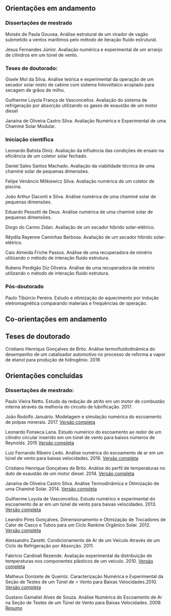 ## **Orientações em andamento**

### Dissertações de mestrado

Moisés de Paula Gouvea. Análise estrutural de um virador de vagão submetido a ventos marítimos pelo método de iteração fluido estrutural. 

Jésus Fernandes Júnior. Avaliação numérica e experimental de um arranjo de cilindros em um túnel de vento. 

### Teses de doutorado:

Gisele Mol da Silva. Análise teórica e experimental da operação de um secador solar misto de cabine com sistema fotovoltaico acoplado para secagem de grãos de milho.

Guilherme Loyola França de Vasconcellos. Avaliação do sistema de refrigeração por absorção utilizando os gases de exaustão de um motor diesel

Janaína de Oliveira Castro Silva. Avaliação Numérica e Experimental de uma Chaminé Solar Modular.

### Iniciação científica

Leonardo Batista Diniz. Avaliação da influência das condições de ensaio na eficiência de um coletor solar fechado.

Daniel Sales Santos Machado. Avaliação da viabilidade técnica de uma chaminé solar de pequenas dimensões.

Felipe Venâncio Mitkiewicz Silva. Avaliação numérica de um coletor de piscina. 

João Arthur Daconti e Silva. Análise numérica de uma chaminé solar de pequenas dimensões.

Eduardo Pessotti de Deus. Análise numérica de uma chaminé solar de pequenas dimensões.

Diogo do Carmo Zidan. Avaliação de um secador híbrido solar-elétrico.

Rêydila Rayenne Caminhas Barbosa. Avaliação de um secador híbrido solar-elétrico.

Caio Almeida Friche Passos. Análise de uma recuperadora de minério utilizando o método de interação fluido estrutura.

Rubens Perdigão Diz Oliveira. Análise de uma recuperadora de minério utilizando o método de interação fluido estrutura.

### Pós-doutorado

Paulo Tibúrcio Pereira. Estudo e otimização do aquecimento por indução eletromagnética comparando materiais e frequências de operação.

## **Co-orientações em andamento**

## Teses de doutorado

Cristiano Henrique Gonçalves de Brito. Análise termofluidodinâmica do desempenho de um catalisador automotivo no processo de reforma a vapor de etanol para produção de hidrogênio. 2016


## **Orientações concluídas**

### Dissertações de mestrado:

Paulo Vieira Netto. Estudo da redução de atrito em um motor de combustão interna através da melhoria do circuito de lubrificação. 2017.

João Rodolfo Januário. Modelagem e simulação numérica do escoamento de polpas minerais. 2017. 
[Versão completa](http://www.biblioteca.pucminas.br/teses/EngMecanica_JanuarioJR_1.pdf)

Leonardo Fonseca Lana. Estudo numérico do escoamento ao redor de um cilindro circular inserido em um túnel de vento para baixos números de Reynolds. 2015
[Versão completa](http://www.biblioteca.pucminas.br/teses/EngMecanica_LanaLF_1.pdf)

Luiz Fernando Ribeiro Ledo. Análise numérica do escoamento de ar em um túnel de vento para baixas velocidades. 2016. 
[Versão completa](http://www.biblioteca.pucminas.br/teses/EngMecanica_LedoLFR_1r.pdf)

Cristiano Henrique Gonçalves de Brito. Análise do perfil de temperaturas no duto de exaustão de um motor diesel. 2014. 
[Versão completa](http://www.biblioteca.pucminas.br/teses/EngMecanica_BritoCHG_1.pdf)

Janaína de Oliveira Castro Silva. Análise Termodinâmica e Otimização de uma Chaminé Solar. 2014. 
[Versão completa](http://www.biblioteca.pucminas.br/teses/EngMecanica_SilvaJOC_1.pdf)

Guilherme Loyola de Vasconcellos. Estudo numérico e experimental do escoamento de ar em um túnel de vento para baixas velocidades. 2013.
[Versão completa](http://www.biblioteca.pucminas.br/teses/EngMecanica_VasconcellosGLF_1.pdf)

Leandro Pires Gonçalves. Dimensionamento e Otimização de Trocadores de Calor de Casco e Tubos para um Ciclo Rankine Orgânico Solar. 2012. 
[Versão completa](http://www.biblioteca.pucminas.br/teses/EngMecanica_GonçalvesLP_1.pdf)

Alessandro Zanetti. Condicionamento de Ar de um Veículo Através de um Ciclo de Refrigeração por Absorção. 2011. 

Fabrício Cardinali Rezende. Avaliação experimental da distribuição de temperaturas nos componentes plásticos de um veículo. 2010. 
[Versão completa](http://www.biblioteca.pucminas.br/teses/EngMecanica_RezendeFC_1.pdf)

Matheus Donizete de Queiróz. Caracterização Numérica e Experimental da Seção de Testes de um Túnel de > Vento para Baixas Velocidades.2010. 
[Versão completa](http://www.biblioteca.pucminas.br/teses/EngMecanica_QueirozMD_1.pdf)

Gustavo Gamaliel Alves de Souza. Análise Numérica do Escoamento de Ar na Seção de Testes de um Túnel de Vento para Baixas Velocidades. 2009. 
[Resumo](http://www.biblioteca.pucminas.br/teses/EngMecanica_SouzaGG_1r.pdf)

